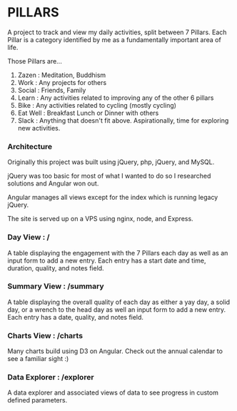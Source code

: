 # PILLARS

A project to track and view my daily activities, split between 7 Pillars.
Each Pillar is a category identified by me as a fundamentally important area of life.

Those Pillars are...
1. Zazen        : Meditation, Buddhism
2. Work         : Any projects for others
3. Social       : Friends, Family
4. Learn        : Any activities related to improving any of the other 6 pillars
5. Bike         : Any activities related to cycling (mostly cycling)
6. Eat Well     : Breakfast Lunch or Dinner with others
7. Slack        : Anything that doesn't fit above. Aspirationally, time for exploring new activities.

### Architecture

Originally this project was built using jQuery, php, jQuery, and MySQL.

jQuery was too basic for most of what I wanted to do so I researched solutions and Angular won out.

Angular manages all views except for the index which is running legacy jQuery.

The site is served up on a VPS using nginx, node, and Express.

### Day View : /

A table displaying the engagement with the 7 Pillars each day as well as an input form
to add a new entry. Each entry has a start date and time, duration, quality,
and notes field.

### Summary View : /summary

A table displaying the overall quality of each day as either a yay day, a solid day,
or a wrench to the head day as well an input form to add a new entry. Each entry
has a date, quality, and notes field.

### Charts View : /charts

Many charts build using D3 on Angular. Check out the annual calendar to see
a familiar sight :)

### Data Explorer : /explorer

A data explorer and associated views of data to see progress in custom defined
parameters.
